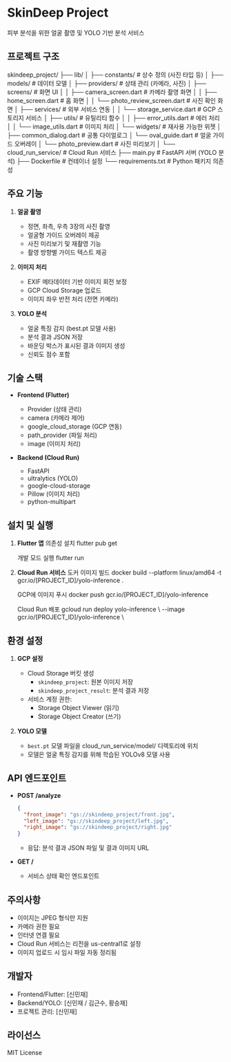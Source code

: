 # SkinDeep Project
피부 분석을 위한 얼굴 촬영 및 YOLO 기반 분석 서비스

## 프로젝트 구조

skindeep_project/
├── lib/
│   ├── constants/ # 상수 정의 (사진 타입 등)
│   ├── models/ # 데이터 모델
│   ├── providers/ # 상태 관리 (카메라, 사진)
│   ├── screens/ # 화면 UI
│   │   ├── camera_screen.dart # 카메라 촬영 화면
│   │   ├── home_screen.dart # 홈 화면
│   │   └── photo_review_screen.dart # 사진 확인 화면
│   ├── services/ # 외부 서비스 연동
│   │   └── storage_service.dart # GCP 스토리지 서비스
│   ├── utils/ # 유틸리티 함수
│   │   ├── error_utils.dart # 에러 처리
│   │   └── image_utils.dart # 이미지 처리
│   └── widgets/ # 재사용 가능한 위젯
│       ├── common_dialog.dart # 공통 다이얼로그
│       └── oval_guide.dart # 얼굴 가이드 오버레이
│       └── photo_preview.dart # 사진 미리보기
│
└── cloud_run_service/ # Cloud Run 서비스
    ├── main.py # FastAPI 서버 (YOLO 분석)
    ├── Dockerfile # 컨테이너 설정
    └── requirements.txt # Python 패키지 의존성


## 주요 기능

1. **얼굴 촬영**
   - 정면, 좌측, 우측 3장의 사진 촬영
   - 얼굴형 가이드 오버레이 제공
   - 사진 미리보기 및 재촬영 기능
   - 촬영 방향별 가이드 텍스트 제공

2. **이미지 처리**
   - EXIF 메타데이터 기반 이미지 회전 보정
   - GCP Cloud Storage 업로드
   - 이미지 좌우 반전 처리 (전면 카메라)

3. **YOLO 분석**
   - 얼굴 특징 감지 (best.pt 모델 사용)
   - 분석 결과 JSON 저장
   - 바운딩 박스가 표시된 결과 이미지 생성
   - 신뢰도 점수 포함

## 기술 스택

- **Frontend (Flutter)**
  - Provider (상태 관리)
  - camera (카메라 제어)
  - google_cloud_storage (GCP 연동)
  - path_provider (파일 처리)
  - image (이미지 처리)

- **Backend (Cloud Run)**
  - FastAPI
  - ultralytics (YOLO)
  - google-cloud-storage
  - Pillow (이미지 처리)
  - python-multipart

## 설치 및 실행

1. **Flutter 앱**
    의존성 설치
    flutter pub get

    개발 모드 실행
    flutter run

2. **Cloud Run 서비스**
    도커 이미지 빌드
    docker build --platform linux/amd64 -t gcr.io/[PROJECT_ID]/yolo-inference .

    GCP에 이미지 푸시
    docker push gcr.io/[PROJECT_ID]/yolo-inference

    Cloud Run 배포
    gcloud run deploy yolo-inference \ --image gcr.io/[PROJECT_ID]/yolo-inference \


## 환경 설정

1. **GCP 설정**
   - Cloud Storage 버킷 생성
     - `skindeep_project`: 원본 이미지 저장
     - `skindeep_project_result`: 분석 결과 저장
   - 서비스 계정 권한:
     - Storage Object Viewer (읽기)
     - Storage Object Creator (쓰기)

2. **YOLO 모델**
   - `best.pt` 모델 파일을 cloud_run_service/model/ 디렉토리에 위치
   - 모델은 얼굴 특징 감지를 위해 학습된 YOLOv8 모델 사용

## API 엔드포인트

- **POST /analyze**
  ```json
  {
    "front_image": "gs://skindeep_project/front.jpg",
    "left_image": "gs://skindeep_project/left.jpg",
    "right_image": "gs://skindeep_project/right.jpg"
  }
  ```
  - 응답: 분석 결과 JSON 파일 및 결과 이미지 URL

- **GET /**
  - 서비스 상태 확인 엔드포인트

## 주의사항

- 이미지는 JPEG 형식만 지원
- 카메라 권한 필요
- 인터넷 연결 필요
- Cloud Run 서비스는 리전을 us-central1로 설정
- 이미지 업로드 시 임시 파일 자동 정리됨

## 개발자

- Frontend/Flutter: [신민재]
- Backend/YOLO: [신민재 / 김근수, 황승재]
- 프로젝트 관리: [신민재]

## 라이선스

MIT License



